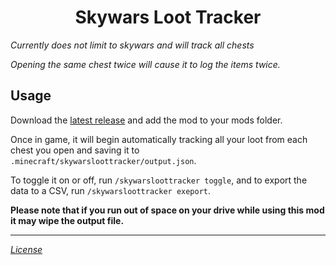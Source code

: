 <div align="center">

# Skywars Loot Tracker

</div>

*Currently does not limit to skywars and will track all chests*

*Opening the same chest twice will cause it to log the items twice.*

## Usage
Download the [latest release](https://github.com/RegexMC/skywars-loot-tracker/releases)  and add the mod to your mods folder.

Once in game, it will begin automatically tracking all your loot from each chest you open and saving it to `.minecraft/skywarsloottracker/output.json`.

To toggle it on or off, run `/skywarsloottracker toggle`, and to export the data to a CSV, run `/skywarsloottracker exeport`.

**Please note that if you run out of space on your drive while using this mod it may wipe the output file.**

---
*[License](https://github.com/RegexMC/skywars-loot-tracker/blob/main/LICENSE)*